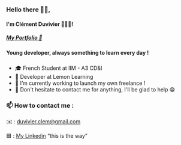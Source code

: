 
### Hello there 👋🏻,
#### I'm Clément Duvivier 🧑🏻‍💻!
##### <a href="https://cduvivier.dev">My Portfolio 👀</a>
#### Young developer, always something to learn every day !
### 
- 🎓 French Student at IIM - A3 CD&I
- 🍋 Developer at Lemon Learning
- 🌱 I’m currently working to launch my own freelance !
- 💬 Don't hesitate to contact me for anything, I'll be glad to help 😁
### 📫 How to contact me : 
✉️ : duvivier.clem@gmail.com

🟦 : <a href="https://www.linkedin.com/in/clementduvivier" target="_blank">My Linkedin</a>
<q>this is the way</q>
